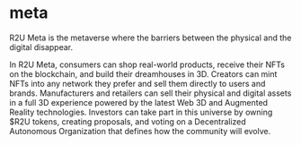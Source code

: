 # meta

R2U Meta is the metaverse where the barriers between the physical and the digital disappear.

In R2U Meta, consumers can shop real-world products, receive their NFTs on the blockchain, and build their dreamhouses in 3D. Creators can mint NFTs into any network they prefer and sell them directly to users and brands. Manufacturers and retailers can sell their physical and digital assets in a full 3D experience powered by the latest Web 3D and Augmented Reality technologies. Investors can take part in this universe by owning $R2U tokens, creating proposals, and voting on a Decentralized Autonomous Organization that defines how the community will evolve.
